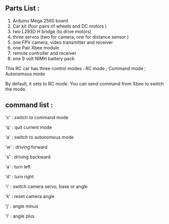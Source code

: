 
## Parts List : 

1. Arduino Mega 2560 board 
2. Car kit (four pairs of wheels and DC motors )  
3. two L293D H bridge (to drive motors) 
4. three servos (two for camera, one for distance sensor ) 
5. one FPV camera, video transmitter and receiver 
6. one Pair Xbee module 
7. remote controller and receiver 
8. one 9 volt NIMH battery pack 


This RC car has three control modes : RC mode ; Command mode ; Autonomous mode 

By default, it sets to RC mode.  You can send command from Xbee to switch the mode. 

## command list : 

 'c' : switch to command mode 

 'q' : quit current mode 

 'a' : switch to autonomous mode 
 
 'w' : driving forward 

 's' : driving backward 

 'a' : turn left 

 'd' : turn right 
 
 'i' : switch camera servo, base or angle 

 'k' : reset camera angle 

 'j' : angle minus 

 'l' : angle plus
 
 

